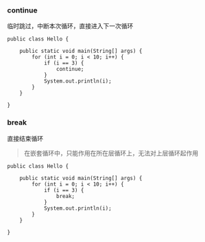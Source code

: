 ### continue

临时跳过，中断本次循环，直接进入下一次循环

```
public class Hello {

    public static void main(String[] args) {
        for (int i = 0; i < 10; i++) {
            if (i == 3) {
                continue;
            }
            System.out.println(i);
        }
    }

}
```

### break

直接结束循环

> 在嵌套循环中，只能作用在所在层循环上，无法对上层循环起作用

```
public class Hello {

    public static void main(String[] args) {
        for (int i = 0; i < 10; i++) {
            if (i == 3) {
                break;
            }
            System.out.println(i);
        }
    }

}
```
